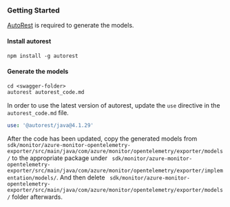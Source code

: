 ### Getting Started

[AutoRest](https://github.com/Azure/autorest) is required to generate the models. 

#### Install autorest

```ps
npm install -g autorest
```

#### Generate the models

```ps
cd <swagger-folder>
autorest autorest_code.md
```

In order to use the latest version of autorest, update the `use` directive in the `autorest_code.md` file.

```yml
use: '@autorest/java@4.1.29'
```

After the code has been updated, copy the generated models from ` sdk/monitor/azure-monitor-opentelemetry-exporter/src/main/java/com/azure/monitor/opentelemetry/exporter/models/` to the appropriate package under ` sdk/monitor/azure-monitor-opentelemetry-exporter/src/main/java/com/azure/monitor/opentelemetry/exporter/implementation/models/`.
And then delete ` sdk/monitor/azure-monitor-opentelemetry-exporter/src/main/java/com/azure/monitor/opentelemetry/exporter/models/` folder afterwards.

